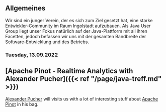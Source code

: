 ## Allgemeines

Wir sind ein junger Verein, der es sich zum Ziel gesetzt hat, eine starke Entwickler-Community im Raum Ingolstadt aufzubauen.
Als Java User Group liegt unser Fokus natürlich auf der Java-Plattform mit all ihren Facetten, jedoch befassen wir uns mit der gesamten Bandbreite der Software-Entwicklung und des Betriebs.

### Tuesday, 13.09.2022
## [Apache Pinot  - Realtime Analytics with Alexander Pucher]({{< ref "/page/java-treff.md" >}})

[Alexander Pucher](https://alexpucher.com/) will visits us with a lot of interesting stuff about [Apache Pinot](https://pinot.apache.org/) in his bag.
